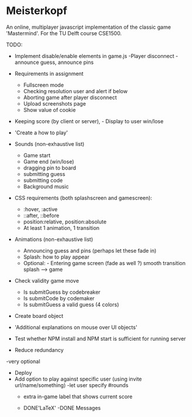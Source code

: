 # Meisterkopf
An online, multiplayer javascript implementation of the classic game 'Mastermind'. For the TU Delft course CSE1500.

TODO:

- Implement disable/enable elements in game.js
    -Player disconnect
    -announce guess, announce pins
    
- Requirements in assignment
    - Fullscreen mode
    - Checking resolution user and alert if below
    - Aborting game after player disconnect
    - Upload screenshots page
    - Show value of cookie
- Keeping score (by client or server), - Display to user win/lose
- 'Create a how to play'
- Sounds (non-exhaustive list)
    - Game start
    - Game end (win/lose)
    - dragging pin to board
    - submitting guess
    - submitting code
    - Background music
- CSS requirements (both splashscreen and gamescreen):
    - :hover, :active
    - ::after, ::before
    - position:relative, position:absolute
    - At least 1 animation, 1 transition
- Animations (non-exhaustive list)
    - Announcing guess and pins (perhaps let these fade in)
    - Splash: how to play appear
    - Optional: - Entering game screen (fade as well ?) smooth transition splash --> game
- Check validity game move
    - Is submitGuess by codebreaker
    - Is submitCode by codemaker
    - Is submitGuess a valid guess (4 colors)
- Create board object
- 'Additional explanations on mouse over UI objects'
- Test whether NPM install and NPM start is sufficient for running server
- Reduce redundancy

-very optional
- Deploy
- Add option to play against specific user (using invite url/name/something)
    -let user specify #rounds
    - extra in-game label that shows current score

    - DONE'LaTeX'
    -DONE Messages